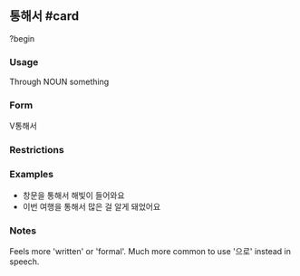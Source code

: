 ## 통해서 #card
?begin
### Usage
Through NOUN something
### Form
V통해서
### Restrictions
### Examples
* 창문을 통해서 해빛이 들어와요
* 이번 여행을 통해서 많은 걸 알게 돼었어요
### Notes
Feels more 'written' or 'formal'. Much more common to use '으로' instead in speech.
<!--SR:!2025-07-24,8,250--> 
